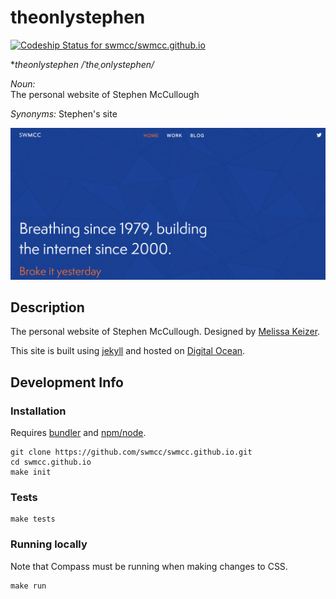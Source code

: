# theonlystephen 

[ ![Codeship Status for swmcc/swmcc.github.io](https://codeship.com/projects/51d870f0-8d0d-0132-ea50-7671d147512f/status?branch=master)](https://codeship.com/projects/60559)

**theonlystephen*  */ˈtheˌonlystephen/*

*Noun:*  
The personal website of Stephen McCullough

*Synonyms:*	
Stephen's site

![Screenshot](assets/theonlystephen.png "Screenshot")

## Description

The personal website of Stephen McCullough. Designed by [Melissa Keizer](http://melissakeizer.com/). 

This site is built using [jekyll](http://jekyllrb.com) and hosted on [Digital Ocean](http://www.digitalocean.com).

## Development Info

### Installation

Requires [bundler](http://bundler.io) and [npm/node](https://www.npmjs.com/).

```
git clone https://github.com/swmcc/swmcc.github.io.git 
cd swmcc.github.io 
make init
```

### Tests

```
make tests
```

### Running locally

Note that Compass must be running when making changes to CSS.

```
make run
```
